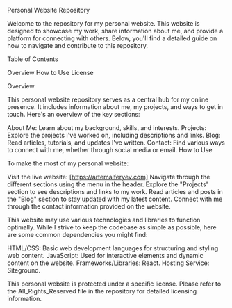 Personal Website Repository

Welcome to the repository for my personal website. This website is designed to showcase my work, share information about me, and provide a platform for connecting with others. Below, you'll find a detailed guide on how to navigate and contribute to this repository.

Table of Contents

Overview
How to Use
License

Overview

This personal website repository serves as a central hub for my online presence. It includes information about me, my projects, and ways to get in touch. Here's an overview of the key sections:

About Me: Learn about my background, skills, and interests.
Projects: Explore the projects I've worked on, including descriptions and links.
Blog: Read articles, tutorials, and updates I've written.
Contact: Find various ways to connect with me, whether through social media or email.
How to Use

To make the most of my personal website:

Visit the live website: [https://artemalferyev.com]
Navigate through the different sections using the menu in the header.
Explore the "Projects" section to see descriptions and links to my work.
Read articles and posts in the "Blog" section to stay updated with my latest content.
Connect with me through the contact information provided on the website.


This website may use various technologies and libraries to function optimally. While I strive to keep the codebase as simple as possible, here are some common dependencies you might find:

HTML/CSS: Basic web development languages for structuring and styling web content.
JavaScript: Used for interactive elements and dynamic content on the website.
Frameworks/Libraries: React.
Hosting Service: Siteground.

This personal website is protected under a specific license. Please refer to the All_Rights_Reserved file in the repository for detailed licensing information.
